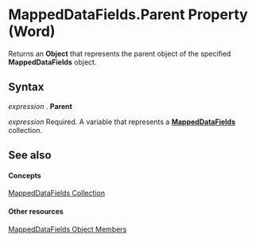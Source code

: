 
# MappedDataFields.Parent Property (Word)

Returns an  **Object** that represents the parent object of the specified **MappedDataFields** object.


## Syntax

 _expression_ . **Parent**

 _expression_ Required. A variable that represents a **[MappedDataFields](d67de1fb-f495-ff4a-f21d-fd165a96232c.md)** collection.


## See also


#### Concepts


[MappedDataFields Collection](d67de1fb-f495-ff4a-f21d-fd165a96232c.md)
#### Other resources


[MappedDataFields Object Members](ae44dda7-705e-ad7d-7a96-f9470b8622b7.md)
